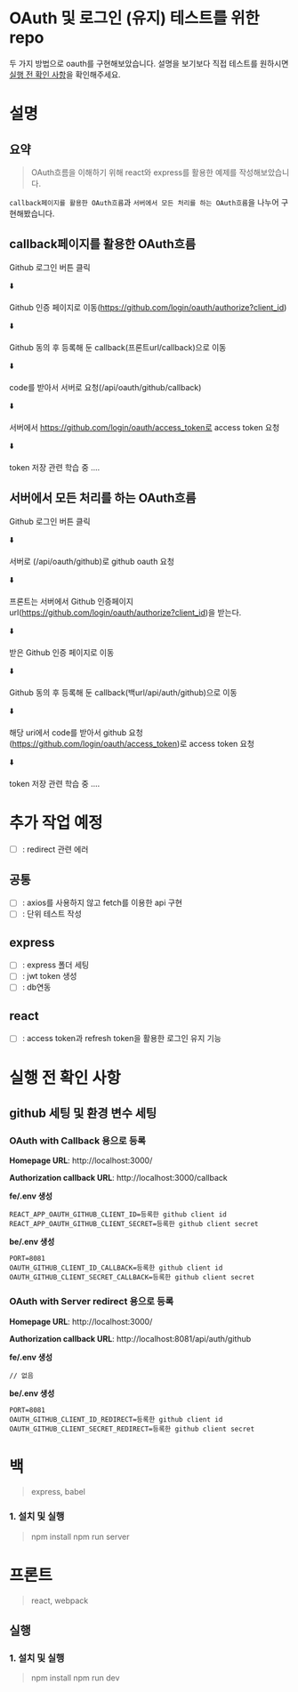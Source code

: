 # OAuth 및 로그인 (유지) 테스트를 위한 repo

두 가지 방법으로 oauth를 구현해보았습니다. 설명을 보기보다 직접 테스트를 원하시면 [실행 전 확인 사항](#실행-전-확인-사항)을 확인해주세요.

# 설명

## 요약

> OAuth흐름을 이해하기 위해 react와 express를 활용한 예제를 작성해보았습니다.

`callback페이지를 활용한 OAuth흐름`과 `서버에서 모든 처리를 하는 OAuth흐름`을 나누어 구현해봤습니다.

## callback페이지를 활용한 OAuth흐름

Github 로그인 버튼 클릭

⬇️

Github 인증 페이지로 이동(https://github.com/login/oauth/authorize?client_id)

⬇️

Github 동의 후 등록해 둔 callback(프론트url/callback)으로 이동

⬇️

code를 받아서 서버로 요청(/api/oauth/github/callback)

⬇️

서버에서 https://github.com/login/oauth/access_token로 access token 요청

⬇️

token 저장 관련 학습 중 ....

## 서버에서 모든 처리를 하는 OAuth흐름

Github 로그인 버튼 클릭

⬇️

서버로 (/api/oauth/github)로 github oauth 요청

⬇️

프론트는 서버에서 Github 인증페이지 url(https://github.com/login/oauth/authorize?client_id)을 받는다.

⬇️

받은 Github 인증 페이지로 이동

⬇️

Github 동의 후 등록해 둔 callback(백url/api/auth/github)으로 이동

⬇️

해당 uri에서 code를 받아서 github 요청(https://github.com/login/oauth/access_token)로 access token 요청

⬇️

token 저장 관련 학습 중 ....

# 추가 작업 예정

- [ ] : redirect 관련 에러

## 공통

- [ ] : axios를 사용하지 않고 fetch를 이용한 api 구현
- [ ] : 단위 테스트 작성

## express

- [ ] : express 폴더 세팅
- [ ] : jwt token 생성
- [ ] : db연동

## react

- [ ] : access token과 refresh token을 활용한 로그인 유지 기능

# 실행 전 확인 사항

## github 세팅 및 환경 변수 세팅

### OAuth with Callback 용으로 등록

**Homepage URL**: http://localhost:3000/

**Authorization callback URL**: http://localhost:3000/callback

**fe/.env 생성**

```
REACT_APP_OAUTH_GITHUB_CLIENT_ID=등록한 github client id
REACT_APP_OAUTH_GITHUB_CLIENT_SECRET=등록한 github client secret
```

**be/.env 생성**

```
PORT=8081
OAUTH_GITHUB_CLIENT_ID_CALLBACK=등록한 github client id
OAUTH_GITHUB_CLIENT_SECRET_CALLBACK=등록한 github client secret
```

### OAuth with Server redirect 용으로 등록

**Homepage URL**: http://localhost:3000/

**Authorization callback URL**: http://localhost:8081/api/auth/github

**fe/.env 생성**

```
// 없음
```

**be/.env 생성**

```
PORT=8081
OAUTH_GITHUB_CLIENT_ID_REDIRECT=등록한 github client id
OAUTH_GITHUB_CLIENT_SECRET_REDIRECT=등록한 github client secret
```

# 백

> express, babel

### 1. 설치 및 실행

> npm install
> npm run server

# 프론트

> react, webpack

## 실행

### 1. 설치 및 실행

> npm install
> npm run dev
